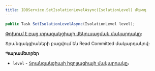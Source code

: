 ```yaml
---
title: IDBService.SetIsolationLevelAsync(IsolationLevel) մեթոդ
---
```


```c#
public Task SetIsolationLevelAsync(IsolationLevel level);
```

[Փոխում է բաց տրազակցիայի մեկուսացման մակարդակը](https://learn.microsoft.com/en-us/sql/t-sql/statements/set-transaction-isolation-level-transact-sql)։ 

Տրանզակցիաների բացվում են Read Committed մակարդակով։

**Պարամետրեր**

* `level` - [Տրանզակցիայի իզոլյացիայի մակարդակը](https://learn.microsoft.com/en-us/dotnet/api/system.data.isolationlevel)։
